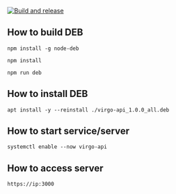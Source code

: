 [![Build and release](https://github.com/univrs-cloud/virgo-api/actions/workflows/build-and-release.yml/badge.svg)](https://github.com/univrs-cloud/virgo-api/actions/workflows/build-and-release.yml)

How to build DEB
---
`npm install -g node-deb`

`npm install`

`npm run deb`


How to install DEB
---
`apt install -y --reinstall ./virgo-api_1.0.0_all.deb`


How to start service/server
---
`systemctl enable --now virgo-api`


How to access server
---
`https://ip:3000`
